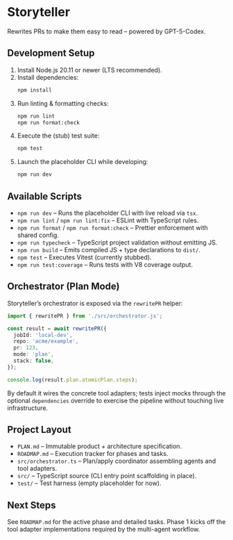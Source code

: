 # Storyteller

Rewrites PRs to make them easy to read – powered by GPT-5-Codex.

## Development Setup

1. Install Node.js 20.11 or newer (LTS recommended).
2. Install dependencies:
   ```bash
   npm install
   ```
3. Run linting & formatting checks:
   ```bash
   npm run lint
   npm run format:check
   ```
4. Execute the (stub) test suite:
   ```bash
   npm test
   ```
5. Launch the placeholder CLI while developing:
   ```bash
   npm run dev
   ```

## Available Scripts

- `npm run dev` – Runs the placeholder CLI with live reload via `tsx`.
- `npm run lint` / `npm run lint:fix` – ESLint with TypeScript rules.
- `npm run format` / `npm run format:check` – Prettier enforcement with shared config.
- `npm run typecheck` – TypeScript project validation without emitting JS.
- `npm run build` – Emits compiled JS + type declarations to `dist/`.
- `npm test` – Executes Vitest (currently stubbed).
- `npm run test:coverage` – Runs tests with V8 coverage output.

## Orchestrator (Plan Mode)

Storyteller’s orchestrator is exposed via the `rewritePR` helper:

```ts
import { rewritePR } from './src/orchestrator.js';

const result = await rewritePR({
  jobId: 'local-dev',
  repo: 'acme/example',
  pr: 123,
  mode: 'plan',
  stack: false,
});

console.log(result.plan.atomicPlan.steps);
```

By default it wires the concrete tool adapters; tests inject mocks through the optional `dependencies` override to exercise the pipeline without touching live infrastructure.

## Project Layout

- `PLAN.md` – Immutable product + architecture specification.
- `ROADMAP.md` – Execution tracker for phases and tasks.
- `src/orchestrator.ts` – Plan/apply coordinator assembling agents and tool adapters.
- `src/` – TypeScript source (CLI entry point scaffolding in place).
- `test/` – Test harness (empty placeholder for now).

## Next Steps

See `ROADMAP.md` for the active phase and detailed tasks. Phase 1 kicks off the tool adapter implementations required by the multi-agent workflow.
